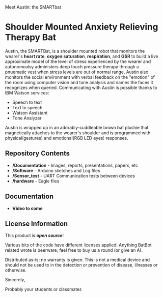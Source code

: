 Meet Austin: the SMARTbat

Shoulder Mounted Anxiety Relieving Therapy Bat
==================================================================

Austin, the SMARTBat, is a shoulder mounted robot that monitors the wearer's **heart rate**, **oxygen saturation**, **respiration**, and **GSR** to build a live approximate model of the level of stress experienced by the wearer and autonomoulsy administers deep touch pressure therapy through a pnuematic vest when stress levels are out of normal range. Austin also monitors the social environment with verbal feedback on the "emotion" of the room using computer vision and tone analysis and names the faces it recognizes when queried. Communicating with Austin is possible thanks to IBM Watson services:

- Speech to text
- Text to speech
- Watson Assistant
- Tone Analyzer 

Austin is wrapped up in an adorably-cuddleable brown bat plushie that magnetically attaches to the wearer's shoulder and is programmed with physical(gestures) and emotional(RGB LED eyes) responses.  

Repository Contents
-------------------

* **/Documentation** - Images, reports, presentations, papers, etc
* **/Software** - Arduino sketches and Log files 
* **/Sensor_test** - UART Communication tests between devices  
* **/hardware** - Eagle files

Documentation
--------------
* **Video to come**


License Information
-------------------

This product is _**open source**_! 

Various bits of the code have different licenses applied. Anything BatBot related wrote is beerware; feel free to buy us a round (or give an A). 

Distributed as-is; no warranty is given. This is not a medical device and should not be used to in the detection or prevention of disease, illnesses or otherwise. 

Sincerely, 

Probably your students or classmates 
